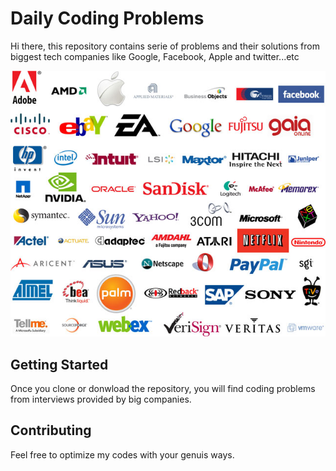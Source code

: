 # Daily Coding Problems

Hi there, this repository contains serie of problems and their solutions from  biggest tech companies like Google, Facebook, Apple and twitter...etc



![](https://github.com/dombroks/Daily-Coding-Problem/blob/master/tech-companies.jpg)


## Getting Started

Once you clone or donwload the repository, you will find coding problems from interviews provided by big companies.


## Contributing

Feel free to optimize my codes with your genuis ways.





